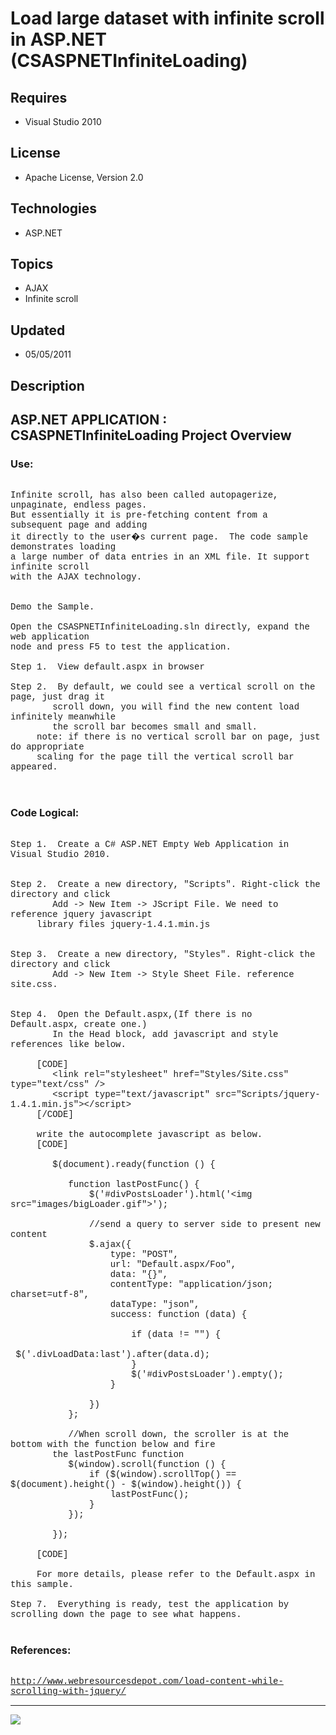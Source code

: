 # Load large dataset with infinite scroll in ASP.NET (CSASPNETInfiniteLoading)
## Requires
- Visual Studio 2010
## License
- Apache License, Version 2.0
## Technologies
- ASP.NET
## Topics
- AJAX
- Infinite scroll
## Updated
- 05/05/2011
## Description

<p style="font-family:Courier New"></p>
<h2>ASP.NET APPLICATION : CSASPNETInfiniteLoading Project Overview</h2>
<p style="font-family:Courier New"></p>
<h3>Use:</h3>
<p style="font-family:Courier New"><br>
Infinite scroll, has also been called autopagerize, unpaginate, endless pages. <br>
But essentially it is pre-fetching content from a subsequent page and adding <br>
it directly to the user�s current page. &nbsp;The code sample demonstrates loading
<br>
a large number of data entries in an XML file. It support infinite scroll <br>
with the AJAX technology.<br>
<br>
<br>
Demo the Sample. <br>
<br>
Open the CSASPNETInfiniteLoading.sln directly, expand the web application <br>
node and press F5 to test the application.<br>
<br>
Step 1. &nbsp;View default.aspx in browser<br>
<br>
Step 2. &nbsp;By default, we could see a vertical scroll on the page, just drag it
<br>
&nbsp; &nbsp; &nbsp; &nbsp; scroll down, you will find the new content load infinitely meanwhile
<br>
&nbsp; &nbsp; &nbsp; &nbsp; the scroll bar becomes small and small.<br>
&nbsp;&nbsp;&nbsp;&nbsp; note: if there is no vertical scroll bar on page, just do appropriate<br>
&nbsp;&nbsp;&nbsp;&nbsp; scaling for the page till the vertical scroll bar appeared.<br>
<br>
<br>
</p>
<h3>Code Logical:</h3>
<p style="font-family:Courier New"><br>
Step 1. &nbsp;Create a C# ASP.NET Empty Web Application in Visual Studio 2010.<br>
<br>
<br>
Step 2. &nbsp;Create a new directory, &quot;Scripts&quot;. Right-click the directory and click<br>
&nbsp; &nbsp; &nbsp; &nbsp; Add -&gt; New Item -&gt; JScript File. We need to reference jquery javascript
<br>
&nbsp;&nbsp;&nbsp;&nbsp; library files jquery-1.4.1.min.js<br>
<br>
<br>
Step 3. &nbsp;Create a new directory, &quot;Styles&quot;. Right-click the directory and click<br>
&nbsp; &nbsp; &nbsp; &nbsp; Add -&gt; New Item -&gt; Style Sheet File. reference site.css.<br>
&nbsp;&nbsp;&nbsp;&nbsp;&nbsp;&nbsp;&nbsp;&nbsp; <br>
<br>
Step 4. &nbsp;Open the Default.aspx,(If there is no Default.aspx, create one.)<br>
&nbsp; &nbsp; &nbsp; &nbsp; In the Head block, add javascript and style references like below.<br>
<br>
&nbsp;&nbsp;&nbsp;&nbsp; [CODE] &nbsp; &nbsp;&nbsp;&nbsp;&nbsp;&nbsp;<br>
&nbsp; &nbsp;&nbsp;&nbsp;&nbsp;&nbsp; &lt;link rel=&quot;stylesheet&quot; href=&quot;Styles/Site.css&quot; type=&quot;text/css&quot; /&gt;<br>
&nbsp; &nbsp; &nbsp; &nbsp; &lt;script type=&quot;text/javascript&quot; src=&quot;Scripts/jquery-1.4.1.min.js&quot;&gt;&lt;/script&gt;<br>
&nbsp;&nbsp;&nbsp;&nbsp; [/CODE]<br>
<br>
&nbsp;&nbsp;&nbsp;&nbsp; write the autocomplete javascript as below.<br>
&nbsp;&nbsp;&nbsp;&nbsp; [CODE]<br>
&nbsp;&nbsp;&nbsp;&nbsp;<br>
&nbsp; &nbsp; &nbsp; &nbsp; $(document).ready(function () {<br>
<br>
&nbsp; &nbsp; &nbsp; &nbsp; &nbsp; &nbsp;function lastPostFunc() {<br>
&nbsp; &nbsp; &nbsp; &nbsp; &nbsp; &nbsp; &nbsp; &nbsp;$('#divPostsLoader').html('&lt;img src=&quot;images/bigLoader.gif&quot;&gt;');<br>
<br>
&nbsp; &nbsp; &nbsp; &nbsp; &nbsp; &nbsp; &nbsp; &nbsp;//send a query to server side to present new content<br>
&nbsp; &nbsp; &nbsp; &nbsp; &nbsp; &nbsp; &nbsp; &nbsp;$.ajax({<br>
&nbsp; &nbsp; &nbsp; &nbsp; &nbsp; &nbsp; &nbsp; &nbsp; &nbsp; &nbsp;type: &quot;POST&quot;,<br>
&nbsp; &nbsp; &nbsp; &nbsp; &nbsp; &nbsp; &nbsp; &nbsp; &nbsp; &nbsp;url: &quot;Default.aspx/Foo&quot;,<br>
&nbsp; &nbsp; &nbsp; &nbsp; &nbsp; &nbsp; &nbsp; &nbsp; &nbsp; &nbsp;data: &quot;{}&quot;,<br>
&nbsp; &nbsp; &nbsp; &nbsp; &nbsp; &nbsp; &nbsp; &nbsp; &nbsp; &nbsp;contentType: &quot;application/json; charset=utf-8&quot;,<br>
&nbsp; &nbsp; &nbsp; &nbsp; &nbsp; &nbsp; &nbsp; &nbsp; &nbsp; &nbsp;dataType: &quot;json&quot;,<br>
&nbsp; &nbsp; &nbsp; &nbsp; &nbsp; &nbsp; &nbsp; &nbsp; &nbsp; &nbsp;success: function (data) {<br>
<br>
&nbsp; &nbsp; &nbsp; &nbsp; &nbsp; &nbsp; &nbsp; &nbsp; &nbsp; &nbsp; &nbsp; &nbsp;if (data != &quot;&quot;) {<br>
&nbsp; &nbsp; &nbsp; &nbsp; &nbsp; &nbsp; &nbsp; &nbsp; &nbsp; &nbsp; &nbsp; &nbsp; &nbsp; &nbsp;$('.divLoadData:last').after(data.d);<br>
&nbsp; &nbsp; &nbsp; &nbsp; &nbsp; &nbsp; &nbsp; &nbsp; &nbsp; &nbsp; &nbsp; &nbsp;}<br>
&nbsp; &nbsp; &nbsp; &nbsp; &nbsp; &nbsp; &nbsp; &nbsp; &nbsp; &nbsp; &nbsp; &nbsp;$('#divPostsLoader').empty();<br>
&nbsp; &nbsp; &nbsp; &nbsp; &nbsp; &nbsp; &nbsp; &nbsp; &nbsp; &nbsp;}<br>
<br>
&nbsp; &nbsp; &nbsp; &nbsp; &nbsp; &nbsp; &nbsp; &nbsp;})<br>
&nbsp; &nbsp; &nbsp; &nbsp; &nbsp; &nbsp;};<br>
<br>
&nbsp; &nbsp; &nbsp; &nbsp; &nbsp; &nbsp;//When scroll down, the scroller is at the bottom with the function below and fire
<br>
&nbsp;&nbsp;&nbsp;&nbsp; &nbsp; &nbsp;the lastPostFunc function<br>
&nbsp; &nbsp; &nbsp; &nbsp; &nbsp; &nbsp;$(window).scroll(function () {<br>
&nbsp; &nbsp; &nbsp; &nbsp; &nbsp; &nbsp; &nbsp; &nbsp;if ($(window).scrollTop() == $(document).height() - $(window).height()) {<br>
&nbsp; &nbsp; &nbsp; &nbsp; &nbsp; &nbsp; &nbsp; &nbsp; &nbsp; &nbsp;lastPostFunc();<br>
&nbsp; &nbsp; &nbsp; &nbsp; &nbsp; &nbsp; &nbsp; &nbsp;}<br>
&nbsp; &nbsp; &nbsp; &nbsp; &nbsp; &nbsp;});<br>
<br>
&nbsp; &nbsp; &nbsp; &nbsp; });<br>
&nbsp; &nbsp;<br>
&nbsp;&nbsp;&nbsp;&nbsp; [CODE]&nbsp;&nbsp;&nbsp;&nbsp;&nbsp;&nbsp;&nbsp;&nbsp;<br>
&nbsp;&nbsp;&nbsp;&nbsp;&nbsp;&nbsp;&nbsp;&nbsp; <br>
&nbsp;&nbsp;&nbsp;&nbsp; For more details, please refer to the Default.aspx in this sample.<br>
<br>
Step 7. &nbsp;Everything is ready, test the application by scrolling down the page to see what happens.
<br>
<br>
</p>
<h3>References:</h3>
<p style="font-family:Courier New"><br>
<a target="_blank" href="http://www.webresourcesdepot.com/load-content-while-scrolling-with-jquery/">http://www.webresourcesdepot.com/load-content-while-scrolling-with-jquery/</a>
<br>
</p>
<hr>
<div><a href="http://go.microsoft.com/?linkid=9759640" style="margin-top:3px"><img src="http://bit.ly/onecodelogo">
</a></div>
